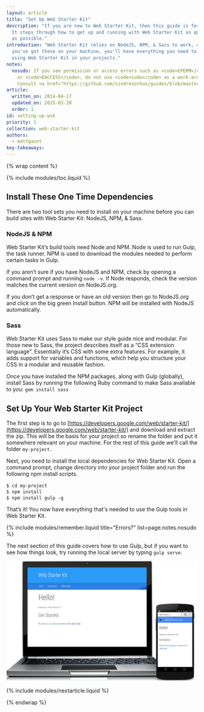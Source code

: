 ```yaml
---
layout: article
title: "Set Up Web Starter Kit"
description: "If you are new to Web Starter Kit, then this guide is for you.
  It steps through how to get up and running with Web Starter Kit as quickly
  as possible."
introduction: "Web Starter Kit relies on NodeJS, NPM, & Sass to work, once
  you've got these on your machine, you'll have everything you need to start
  using Web Starter Kit in your projects."
notes:
  nosudo: If you see permission or access errors such as <code>EPERM</code>
    or <code>EACCESS</code>, do not use <code>sudo</code> as a work-around.
    Consult <a href="https://github.com/sindresorhus/guides/blob/master/npm-global-without-sudo.md">this page</a> for a more robust solution.
article:
  written_on: 2014-04-17
  updated_on: 2015-03-20
  order: 1
id: setting-up-wsk
priority: 1
collection: web-starter-kit
authors:
  - mattgaunt
key-takeaways:
---
```


{% wrap content %}

{% include modules/toc.liquid %}

## Install These One Time Dependencies

There are two tool sets you need to install on your machine before you can build
sites with Web Starter Kit: NodeJS, NPM, & Sass.

### NodeJS & NPM

Web Starter Kit’s build tools need Node and NPM. Node is used to run Gulp, the
task runner. NPM is used to download the modules needed to perform certain tasks
in Gulp.

If you aren’t sure if you have NodeJS and NPM, check by opening a command prompt and
running `node -v`. If Node responds, check the version matches the current version
on NodeJS.org.

If you don’t get a response or have an old version then go to NodeJS.org and
click on the big green Install button. NPM will be installed with NodeJS
automatically.

### Sass

Web Starter Kit uses Sass to make our style guide nice and modular. For those
new to Sass, the project describes itself as a “CSS extension language”.
Essentially it’s CSS with some extra features. For example, it adds support for
variables and functions, which help you structure your CSS in a modular and
reusable fashion.

Once you have installed the NPM packages, along with Gulp (globally), install Sass
by running the following Ruby command to make Sass available to you: `gem install sass`

## Set Up Your Web Starter Kit Project

The first step is to go to [https://developers.google.com/web/starter-kit/](https://developers.google.com/web/starter-kit/)
and download and extract the zip. This will be the basis for your project so rename the folder and put it somewhere relevant on your machine. For the rest of this guide we'll call the folder `my-project.`

Next, you need to install the local dependencies for Web Starter Kit. Open a
command prompt, change directory into your project folder and run the following npm
install scripts.

    $ cd my-project
    $ npm install
    $ npm install gulp -g

That’s it! You now have everything that's needed to use the Gulp tools in Web Starter
Kit.

{% include modules/remember.liquid title="Errors?" list=page.notes.nosudo %}

The next section of this guide covers how to use Gulp, but if you want to see
how things look, try running the local server by typing `gulp serve`.

<img src="images/wsk-on-pixel-n5.png">

{% include modules/nextarticle.liquid %}

{% endwrap %}
